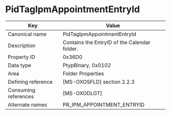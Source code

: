 # PidTagIpmAppointmentEntryId

| Key | Value |
|---|---|
| Canonical name | PidTagIpmAppointmentEntryId |
| Description | Contains the EntryID of the Calendar folder. |
| Property ID | 0x36D0 |
| Data type | PtypBinary, 0x0102 |
| Area | Folder Properties |
| Defining reference | [MS-OXOSFLD] section 2.2.3 |
| Consuming references | [MS-OXODLGT] |
| Alternate names | PR_IPM_APPOINTMENT_ENTRYID |
